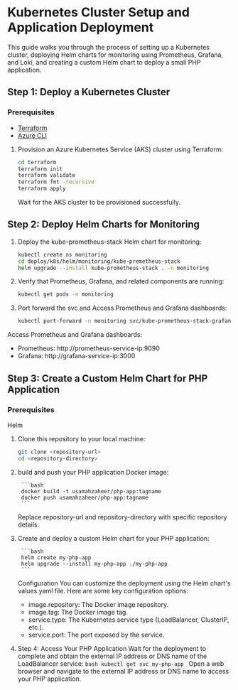 # Kubernetes Cluster Setup and Application Deployment

This guide walks you through the process of setting up a Kubernetes cluster, deploying Helm charts for monitoring using Prometheus, Grafana, and Loki, and creating a custom Helm chart to deploy a small PHP application.

## Step 1: Deploy a Kubernetes Cluster

### Prerequisites
- [Terraform](https://www.terraform.io/downloads.html)
- [Azure CLI](https://docs.microsoft.com/en-us/cli/azure/install-azure-cli)

1. Provision an Azure Kubernetes Service (AKS) cluster using Terraform:
   
   ```bash
   cd terraform
   terraform init
   terraform validate
   terraform fmt -recursive
   terraform apply
   ```
   Wait for the AKS cluster to be provisioned successfully.

## Step 2: Deploy Helm Charts for Monitoring

1. Deploy the kube-prometheus-stack Helm chart for monitoring:

    ```bash
    kubectl create ns monitoring
    cd deploy/k8s/helm/monitoring/kube-premetheus-stack
    helm upgrade --install kube-prometheus-stack . -n monitoring 
    ```
2. Verify that Prometheus, Grafana, and related components are running:
    ```bash
    kubectl get pods -n monitoring
    ```
3. Port forward the svc and Access Prometheus and Grafana dashboards:

    ```bash
    kubectl port-forward -n monitoring svc/kube-prometheus-stack-grafana 3000:80
    ```
Access Prometheus and Grafana dashboards:

- Prometheus: http://prometheus-service-ip:9090
- Grafana: http://grafana-service-ip:3000

## Step 3: Create a Custom Helm Chart for PHP Application

### Prerequisites
Helm

1. Clone this repository to your local machine:

    ```bash
    git clone <repository-url>
    cd <repository-directory>
    ```
2. build and push your PHP application Docker image:

        ```bash
        docker build -t usamahzaheer/php-app:tagname
        docker push usamahzaheer/php-app:tagname
        ```
    Replace repository-url and repository-directory with specific repository details.
3. Create and deploy a custom Helm chart for your PHP application:

        ```bash
        helm create my-php-app
        helm upgrade --install my-php-app ./my-php-app
        ```
    Configuration
    You can customize the deployment using the Helm chart's values.yaml file. Here are some key configuration options:

    - image.repository: The Docker image repository.
    - image.tag: The Docker image tag.
    - service.type: The Kubernetes service type (LoadBalancer, ClusterIP, etc.).
    - service.port: The port exposed by the service.
4. Step 4: Access Your PHP Application
    Wait for the deployment to complete and obtain the external IP address or DNS name of the LoadBalancer service:
        ```bash
        kubectl get svc my-php-app
        ```
    Open a web browser and navigate to the external IP address or DNS name to access your PHP application.
